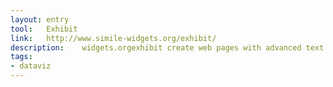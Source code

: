 ```yaml
---
layout: entry
tool:	Exhibit
link:	http://www.simile-widgets.org/exhibit/
description:	widgets.orgexhibit create web pages with advanced text search and filtering functionalities
tags:
- dataviz	
---
```


